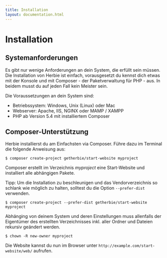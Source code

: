 ```yaml
---
title: Installation
layout: documentation.html
---
```


# Installation


## Systemanforderungen

Es gibt nur wenige Anforderungen an dein System, die erfüllt sein müssen. Die 
Installation von Herbie ist einfach, vorausgesetzt du kennst dich etwas mit der Konsole 
und mit Composer - der Paketverwaltung für PHP - aus. In beidem musst du auf jeden Fall kein 
Meister sein.

Die Voraussetzungen an dein System sind:

- Betriebssystem: Windows, Unix (Linux) oder Mac
- Webserver: Apache, IIS, NGINX oder MAMP / XAMPP
- PHP ab Version 5.4 mit installiertem Composer


## Composer-Unterstützung

Herbie installierst du am Einfachsten via Composer. Führe dazu im Terminal die folgende 
Anweisung aus:

    $ composer create-project getherbie/start-website myproject

Composer erstellt im Verzeichnis *myproject* eine Start-Website und installiert alle 
abhängigen Pakete.

Tipp: Um die Installation zu beschleunigen und das Vendorverzeichnis so schlank wie möglich
zu halten, solltest du die Option `--prefer-dist` verwenden.

    $ composer create-project --prefer-dist getherbie/start-website myproject
    
Abhänging von deinem System und deren Einstellungen muss allenfalls der Eigentümer des
erstellten Verzeichnisses inkl. aller Ordner und Dateien rekursiv geändert werden. 

    $ chown -R new-owner myproject

Die Website kannst du nun im Browser unter `http://example.com/start-website/web/` aufrufen.
